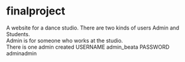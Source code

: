 # finalproject

A website for a dance studio. There are two kinds of users Admin and Students. <br>
Admin is for someone who works at the studio. <br>
There is one admin created USERNAME admin_beata PASSWORD adminadmin
